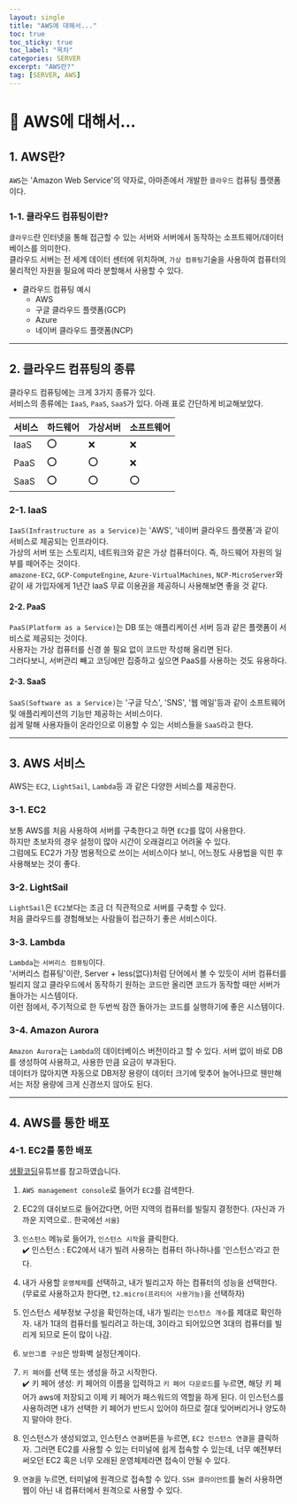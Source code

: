 ```yaml
---
layout: single
title: "AWS에 대해서..."
toc: true
toc_sticky: true
toc_label: "목차"
categories: SERVER
excerpt: "AWS란?"
tag: [SERVER, AWS]
---
```


# 📘 AWS에 대해서...
##  1. AWS란?
`AWS`는 'Amazon Web Service'의 약자로, 아마존에서 개발한 `클라우드` 컴퓨팅 플랫폼이다.  

### 1-1. 클라우드 컴퓨팅이란?
`클라우드`란 인터넷을 통해 접근할 수 있는 서버와 서버에서 동작하는 소프트웨어/데이터베이스를 의미한다.  
클라우드 서버는 전 세계 데이터 센터에 위치하며, `가상 컴퓨팅`기술을 사용하여 컴퓨터의 물리적인 자원을 필요에 따라 분할해서 사용할 수 있다.  

- 클라우드 컴퓨팅 예시
    - AWS
    - 구글 클라우드 플랫폼(GCP)
    - Azure
    - 네이버 클라우드 플랫폼(NCP)

---
## 2. 클라우드 컴퓨팅의 종류
클라우드 컴퓨팅에는 크게 3가지 종류가 있다.  
서비스의 종류에는 `IaaS`, `PaaS`, `SaaS`가 있다. 
아래 표로 간단하게 비교해보았다.  

|서비스|하드웨어|가상서버|소프트웨어|
|---|---|---|---|
|IaaS|⭕️|❌|❌|
|PaaS|⭕️|⭕️|❌|
|SaaS|⭕️|⭕️|⭕️|

### 2-1. IaaS
`IaaS(Infrastructure as a Service)`는 'AWS', '네이버 클라우드 플랫폼'과 같이 서비스로 제공되는 인프라이다.  
가상의 서버 또는 스토리지, 네트워크와 같은 가상 컴퓨터이다.  즉, 하드웨어 자원의 일부를 떼어주는 것이다.  
`amazone-EC2`, `GCP-ComputeEngine`, `Azure-VirtualMachines`, `NCP-MicroServer`와 같이 새 가입자에게 1년간 IaaS 무료 이용권을 제공하니 사용해보면 좋을 것 같다.  

#### 2-2. PaaS
`PaaS(Platform as a Service)`는 DB 또는 애플리케이션 서버 등과 같은 플랫폼이 서비스로 제공되는 것이다.   
사용자는 가상 컴퓨터를 신경 쓸 필요 없이 코드만 작성해 올리면 된다.  
그러다보니, 서버관리 빼고 코딩에만 집중하고 싶으면 PaaS를 사용하는 것도 유용하다.

#### 2-3. SaaS
`SaaS(Software as a Service)`는 '구글 닥스', 'SNS', '웹 메일'등과 같이 소프트웨어 및 애플리케이션의 기능만 제공하는 서비스이다.  
쉽게 말해 사용자들이 온라인으로 이용할 수 있는 서비스들을 `SaaS`라고 한다.  

---
## 3. AWS 서비스
AWS는 `EC2`, `LightSail`, `Lambda`등 과 같은 다양한 서비스를 제공한다.  

### 3-1. EC2 
보통 AWS를 처음 사용하여 서버를 구축한다고 하면 `EC2`를 많이 사용한다.  
하지만 초보자의 경우 설정이 많아 시간이 오래걸리고 어려울 수 있다.  
그럼에도 EC2가 가장 범용적으로 쓰이는 서비스이다 보니, 어느정도 사용법을 익힌 후 사용해보는 것이 좋다.  

### 3-2. LightSail
`LightSail`은 `EC2`보다는 조금 더 직관적으로 서버를 구축할 수 있다.  
처음 클라우드를 경험해보는 사람들이 접근하기 좋은 서비스이다.  

### 3-3. Lambda
`Lambda`는 `서버리스 컴퓨팅`이다.  
'서버리스 컴퓨팅'이란, Server + less(없다)처럼 단어에서 볼 수 있듯이 서버 컴퓨터를 빌리지 않고 클라우드에서 동작하기 원하는 코드만 올리면 코드가 동작할 때만 서버가 돌아가는 시스템이다.  
이런 점에서, 주기적으로 한 두번씩 잠깐 돌아가는 코드를 실행하기에 좋은 시스템이다.  

### 3-4. Amazon Aurora
`Amazon Aurora`는 `Lambda`의 데이터베이스 버전이라고 할 수 있다. 
서버 없이 바로 DB를 생성하여 사용하고, 사용한 만큼 요금이 부과된다.  
데이터가 많아지면 자동으로 DB저장 용량이 데이터 크기에 맞추어 늘어나므로 웬만해서는 저장 용량에 크게 신경쓰지 않아도 된다.  

---
## 4. AWS를 통한 배포
### 4-1. EC2를 통한 배포
[생활코딩](https://www.youtube.com/watch?v=Pv2yDJ2NKQA)유튜브를 참고하였습니다.  

1. `AWS management console`로 들어가 `EC2`를 검색한다.  
2. EC2의 대쉬보드로 들어갔다면, 어떤 지역의 컴퓨터를 빌릴지 결정한다. (자신과 가까운 지역으로.. 한국에선 `서울`)  
3. `인스턴스` 메뉴로 들어가, `인스턴스 시작`을 클릭한다.  
    ✔️ 인스턴스 : EC2에서 내가 빌려 사용하는 컴퓨터 하나하나를 '인스턴스'라고 한다.  

4. 내가 사용할 `운영체제`를 선택하고, 내가 빌리고자 하는 컴퓨터의 성능을 선택한다. (무료로 사용하고자 한다면, `t2.micro(프리티어 사용가능)`을 선택하자)  

5. 인스턴스 세부정보 구성을 확인하는데, 내가 빌리는 `인스턴스 개수`를 제대로 확인하자. 내가 1대의 컴퓨터를 빌리려고 하는데, 3이라고 되어있으면 3대의 컴퓨터를 빌리게 되므로 돈이 많이 나감.  

6. `보안그룹 구성`은 방화벽 설정단계이다.  

7. `키 페어`를 선택 또는 생성을 하고 시작한다.  
    ✔️ 키 페어 생성: 키 페어의 이름을 입력하고 `키 페어 다운로드`를 누르면, 해당 키 페어가 aws에 저장되고 이제 키 페어가 패스워드의 역할을 하게 된다. 이 인스턴스를 사용하려면 내가 선택한 키 페어가 반드시 있어야 하므로 절대 잊어버리거나 양도하지 말아야 한다.  

8. 인스턴스가 생성되었고, 인스턴스 `연결`버튼을 누르면, `EC2 인스턴스 연결`을 클릭하자. 그러면 EC2를 사용할 수 있는 터미널에 쉽게 접속할 수 있는데, 너무 예전부터 써오던 EC2 혹은 너무 오래된 운영체제라면 접속이 안될 수 있다.  

9. `연결`을 누르면, 터미널에 원격으로 접속할 수 있다. `SSH 클라이언트`를 눌러 사용하면 웹이 아닌 내 컴퓨터에서 원격으로 사용할 수 있다.  